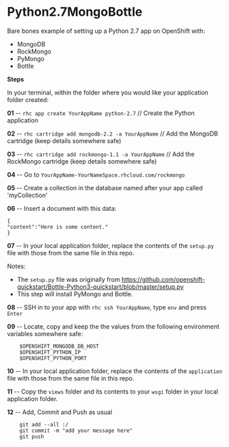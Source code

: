Python2.7MongoBottle
======================================

Bare bones example of setting up a Python 2.7 app on OpenShift with:

- MongoDB
- RockMongo
- PyMongo
- Bottle

**Steps**

In your terminal, within the folder where you would like your application folder created:  


**01** -- `rhc app create YourAppName python-2.7`   // Create the Python application

**02** -- `rhc cartridge add mongodb-2.2 -a YourAppName`   // Add the MongoDB cartridge (keep details somewhere safe)

**03** -- `rhc cartridge add rockmongo-1.1 -a YourAppName`   // Add the RockMongo cartridge (keep details somewhere safe)

**04** -- Go to `YourAppName-YourNameSpace.rhcloud.com/rockmongo`

**05** -- Create a collection in the database named after your app called 'myCollection'

**06** -- Insert a document with this data:


    {
    "content":"Here is some content."
    }


**07** -- In your local application folder, replace the contents of the `setup.py` file with those from the same file in this repo.

Notes:

- The `setup.py` file was originally from https://github.com/openshift-quickstart/Bottle-Python3-quickstart/blob/master/setup.py
- This step will install PyMongo and Bottle.

**08** -- SSH in to your app with `rhc ssh YourAppName`, type `env` and press `Enter`

**09** -- Locate, copy and keep the the values from the following environment variables somewhere safe:

        $OPENSHIFT_MONGODB_DB_HOST
        $OPENSHIFT_PYTHON_IP
        $OPENSHIFT_PYTHON_PORT

**10** -- In your local application folder, replace the contents of the `application` file with those from the same file in this repo.  

**11** -- Copy the `views` folder and its contents to your `wsgi` folder in your local application folder.  

**12** -- Add, Commit and Push as usual

        git add --all :/
        git commit -m "add your message here"
        git push
